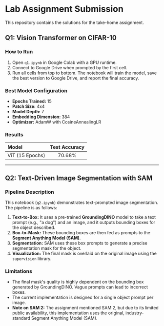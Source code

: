 # Lab Assignment Submission

This repository contains the solutions for the take-home assignment.

## Q1: Vision Transformer on CIFAR-10

### How to Run
1.  Open `q1.ipynb` in Google Colab with a GPU runtime.
2.  Connect to Google Drive when prompted by the first cell.
3.  Run all cells from top to bottom. The notebook will train the model, save the best version to Google Drive, and report the final accuracy.

### Best Model Configuration
-   **Epochs Trained:** 15
-   **Patch Size:** 4x4
-   **Model Depth:** 7
-   **Embedding Dimension:** 384
-   **Optimizer:** AdamW with CosineAnnealingLR

### Results
| Model | Test Accuracy |
| :--- | :---: |
| ViT (15 Epochs) | 70.68% |

---

## Q2: Text-Driven Image Segmentation with SAM

### Pipeline Description
This notebook (`q2.ipynb`) demonstrates text-prompted image segmentation. The pipeline is as follows:
1.  **Text-to-Box:** It uses a pre-trained **GroundingDINO** model to take a text prompt (e.g., "a dog") and an image, and it outputs bounding boxes for the object described.
2.  **Box-to-Mask:** These bounding boxes are then fed as prompts to the **Segment Anything Model (SAM)**.
3.  **Segmentation:** SAM uses these box prompts to generate a precise segmentation mask for the object.
4.  **Visualization:** The final mask is overlaid on the original image using the `supervision` library.

### Limitations
-   The final mask's quality is highly dependent on the bounding box generated by GroundingDINO. Vague prompts can lead to incorrect boxes.
-   The current implementation is designed for a single object prompt per image.
-   **Note on SAM 2:** The assignment mentioned SAM 2, but due to its limited public availability, this implementation uses the original, industry-standard Segment Anything Model (SAM).

